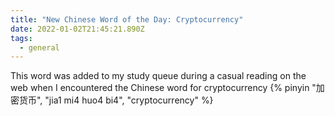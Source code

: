```yaml
---
title: "New Chinese Word of the Day: Cryptocurrency"
date: 2022-01-02T21:45:21.890Z
tags:
  - general
---
```

This word was added to my study queue during a casual reading on the web when I encountered the Chinese word for cryptocurrency {% pinyin "加密货币", "jia1 mi4 huo4 bi4", "cryptocurrency" %}